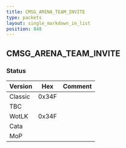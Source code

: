 ```yaml
---
title: CMSG_ARENA_TEAM_INVITE
type: packets
layout: single_markdown_in_list
position: 848
---
```


## CMSG_ARENA_TEAM_INVITE

### Status

Version    | Hex        | Comment
---------- | ---------- | ---------- 
Classic    | 0x34F      | 
TBC        |            | 
WotLK      | 0x34F      | 
Cata       |            | 
MoP        |            | 
